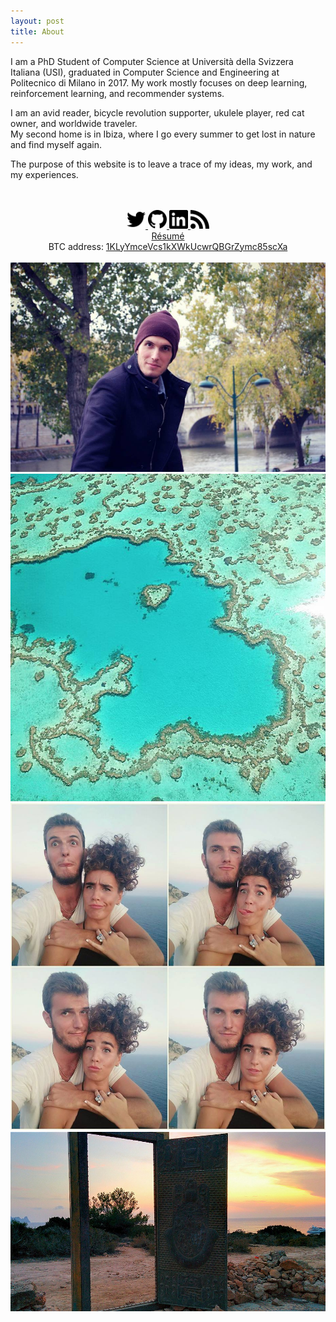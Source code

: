 ```yaml
---
layout: post
title: About
---
```


<p>
I am a PhD Student of Computer Science at Università della Svizzera Italiana 
(USI), graduated in Computer Science and Engineering at Politecnico di Milano in
 2017.
My work mostly focuses on deep learning, reinforcement learning, and recommender 
systems.
</p>

<p>
I am an avid reader, bicycle revolution supporter, ukulele player, red cat owner, 
and worldwide traveler. 
<br>
My second home is in Ibiza, where I go every summer to get lost in nature and find myself again.
</p>

<span>The purpose of this website is to leave a trace of my ideas, my work, and my experiences.</span>

<br>
<br>

<center>
    <span class='personal-social-media'>
        <a target="_blank" href="https://twitter.com/riceasphait">
            <img class="svg" src="/assets/icons/twitter.svg" width="30" height="30">
        </a>
        <a target="_blank" href="https://github.com/danielegrattarola">
            <img class="svg" src="/assets/icons/github.svg" width="30" height="30">
        </a>
        </a>
        <a target="_blank" href="https://linkedin.com/in/danielegrattarola">
            <img class="svg" src="/assets/icons/linkedin.svg" width="30" height="30">
        </a>
        <a target="_blank" href="/feed.xml">
            <img class="svg" src="/assets/icons/rss.svg" width="30" height="30">
        </a>
    </span>
    <br><a target="_blank" href="/files/Daniele_Grattarola_resume.pdf">Résumé</a>
    <br><span style='font-size: 14px;'>BTC address: <a href="bitcoin:1KLyYmceVcs1kXWkUcwrQBGrZymc85scXa">1KLyYmceVcs1kXWkUcwrQBGrZymc85scXa</a></span>
</center>

<br>

<center class="image-grid">
    <img src="/images/about/1.jpg" style="grid-column: 1 / span 2;">
    <img src="/images/about/2.jpg" style="grid-column: 1; overflow:hidden;">
    <img src="/images/about/3.jpg" style="grid-column: 2;">
    <img src="/images/about/4.jpg" style="grid-column: 1 / span 2;">
</center>

<!-- SVG-->
<script type="text/javascript">
/*
 * Replace all SVG images with inline SVG
 */
jQuery('img.svg').each(function(){
    var $img = jQuery(this);
    var imgID = $img.attr('id');
    var imgClass = $img.attr('class');
    var imgURL = $img.attr('src');

    jQuery.get(imgURL, function(data) {
        // Get the SVG tag, ignore the rest
        var $svg = jQuery(data).find('svg');

        // Add replaced image's ID to the new SVG
        if(typeof imgID !== 'undefined') {
            $svg = $svg.attr('id', imgID);
        }
        // Add replaced image's classes to the new SVG
        if(typeof imgClass !== 'undefined') {
            $svg = $svg.attr('class', imgClass+' replaced-svg');
        }

        // Remove any invalid XML tags as per http://validator.w3.org
        $svg = $svg.removeAttr('xmlns:a');

        // Replace image with new SVG
        $img.replaceWith($svg);

    }, 'xml');

});

</script>
